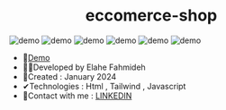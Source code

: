 <h1 align="center">eccomerce-shop</h1>


![demo](https://github.com/Ela-Fhd/simple_blog/blob/main/images/demo-1.png)
![demo](https://github.com/Ela-Fhd/simple_blog/blob/main/images/demo-2.png)
![demo](https://github.com/Ela-Fhd/simple_blog/blob/main/images/demo-3.png)
![demo](https://github.com/Ela-Fhd/simple_blog/blob/main/images/demo-4.png)
![demo](https://github.com/Ela-Fhd/simple_blog/blob/main/images/demo-5.png)
![demo](https://github.com/Ela-Fhd/simple_blog/blob/main/images/demo-6.png)


  - &#128204;<a href="https://devtalkblog.netlify.app/">Demo</a>
  - 🙋‍♀️Developed by Elahe Fahmideh
  - 📆Created : January 2024
  - &#x2714;Technologies : Html , Tailwind , Javascript
  - &#128231;Contact with me : <a href="https://www.linkedin.com/in/elahe-fahmideh/">LINKEDIN</a>















